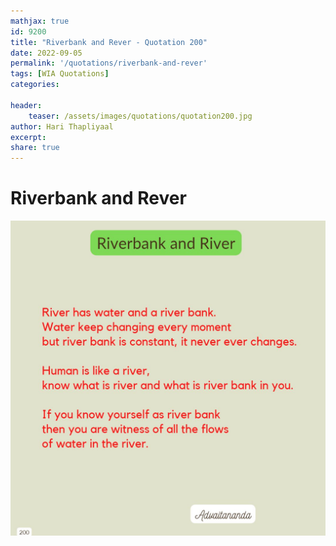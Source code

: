 ```yaml
---
mathjax: true
id: 9200
title: "Riverbank and Rever - Quotation 200"
date: 2022-09-05
permalink: '/quotations/riverbank-and-rever'
tags: [WIA Quotations] 
categories: 

header:
    teaser: /assets/images/quotations/quotation200.jpg
author: Hari Thapliyaal 
excerpt:
share: true 
---
```


# Riverbank and Rever

![Riverbank and Rever](/assets/images/quotations/quotation200.jpg)
